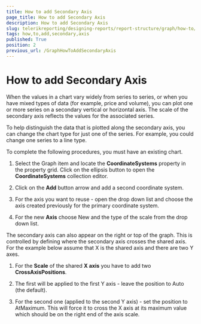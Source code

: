 ```yaml
---
title: How to add Secondary Axis
page_title: How to add Secondary Axis 
description: How to add Secondary Axis
slug: telerikreporting/designing-reports/report-structure/graph/how-to/how-to-add-secondary-axis
tags: how,to,add,secondary,axis
published: True
position: 2
previous_url: /GraphHowToAddSecondaryAxis
---
```


# How to add Secondary Axis

When the values in a chart vary widely from series to series, or when you have mixed types of data (for example, price and volume), you can plot one or more series on a secondary vertical or horizontal axis. The scale of the secondary axis reflects the values for the associated series. 

To help distinguish the data that is plotted along the secondary axis, you can change the chart type for just one of the series. For example, you could change one series to a line type. 


To complete the following procedures, you must have an existing chart.

1. Select the Graph item and locate the __CoordinateSystems__ property in the property grid. Click on the ellipsis button to open the __CoordinateSystems__ collection editor. 

1. Click on the __Add__ button arrow and add a second coordinate system. 

1. For the axis you want to reuse - open the drop down list and choose the axis created previously for the primary coordinate system. 

1. For the new __Axis__ choose New and the type of the scale from the drop down list. 

The secondary axis can also appear on the right or top of the graph. This is controlled by defining where the secondary axis crosses the shared axis. For the example below assume that X is the shared axis and there are two Y axes. 

1. For the __Scale__ of the shared __X axis__ you have to add two __CrossAxisPositions__. 

1. The first will be applied to the first Y axis - leave the position to Auto (the default). 

1. For the second one (applied to the second Y axis) - set the position to AtMaximum. This will force it to cross the X axis at its maximum value which should be on the right end of the axis scale. 

